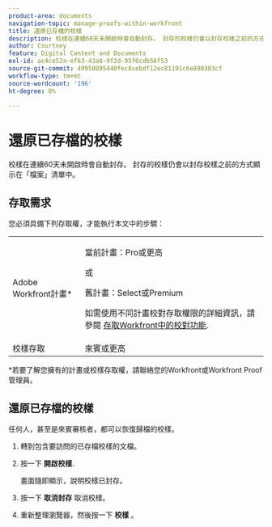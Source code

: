 ```yaml
---
product-area: documents
navigation-topic: manage-proofs-within-workfront
title: 還原已存檔的校樣
description: 校樣在連續60天未開啟時會自動封存。 封存的校樣仍會以封存校樣之前的方式顯示在「檔案」清單中。
author: Courtney
feature: Digital Content and Documents
exl-id: ac4ce52a-ef63-43a8-9f2d-95f0cdb56f53
source-git-commit: 49950895440fec8cebdf12ec81191c6e890383cf
workflow-type: tm+mt
source-wordcount: '196'
ht-degree: 0%

---
```


# 還原已存檔的校樣

校樣在連續60天未開啟時會自動封存。 封存的校樣仍會以封存校樣之前的方式顯示在「檔案」清單中。

## 存取需求

您必須具備下列存取權，才能執行本文中的步驟：

<table style="table-layout:auto"> 
 <col> 
 <col> 
 <tbody> 
  <tr> 
   <td role="rowheader">Adobe Workfront計畫*</td> 
   <td> <p>當前計畫：Pro或更高</p> <p>或</p> <p>舊計畫：Select或Premium</p> <p>如需使用不同計畫校對存取權限的詳細資訊，請參閱 <a href="/help/quicksilver/administration-and-setup/manage-workfront/configure-proofing/access-to-proofing-functionality.md" class="MCXref xref">存取Workfront中的校對功能</a>.</p> </td> 
  </tr>

<tr> 
   <td role="rowheader">校樣存取 </td> 
   <td>來賓或更高</td> 
  </tr> 
 </tbody> 
</table>

&#42;若要了解您擁有的計畫或校樣存取權，請聯絡您的Workfront或Workfront Proof管理員。

## 還原已存檔的校樣

任何人，甚至是來賓審核者，都可以恢復歸檔的校樣。

1. 轉到包含要訪問的已存檔校樣的文檔。
1. 按一下 **開啟校樣**.

   畫面隨即顯示，說明校樣已封存。

1. 按一下 **取消封存** 取消校樣。
1. 重新整理瀏覽器，然後按一下 **校樣** 。
